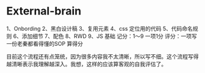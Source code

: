 # External-brain
1、Onbording
2、黑白设计稿
3、复用元素
4、css 定位用的代码
5、代码命名规则
6、添加细节
7、配色
8、RWD
9、JS 基础
记分：1～9 一项1分
评分：一项写一份老秦都看得懂的SOP 算得分

目前这个流程还有点笼统，因为很多内容我不太清晰，所以写不细。这个流程写得越清晰表示我理解越深入。我想，这样的应该算客观的自我评估了。
